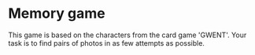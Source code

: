 # Memory game
This game is based on the characters from the card game 'GWENT'. Your task is to find pairs of photos in as few attempts as possible.
